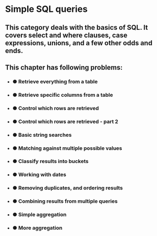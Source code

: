 # Simple SQL queries

## This category deals with the basics of SQL. It covers select and where clauses, case expressions, unions, and a few other odds and ends. 

## This chapter has following problems:

* ### &#9679; Retrieve everything from a table
* ### &#9679; Retrieve specific columns from a table
* ### &#9679; Control which rows are retrieved
* ### &#9679; Control which rows are retrieved - part 2
* ### &#9679; Basic string searches
* ### &#9679; Matching against multiple possible values
* ### &#9679; Classify results into buckets
* ### &#9679; Working with dates
* ### &#9679; Removing duplicates, and ordering results
* ### &#9679; Combining results from multiple queries
* ### &#9679; Simple aggregation
* ### &#9679; More aggregation